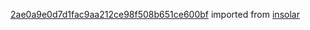 [2ae0a9e0d7d1fac9aa212ce98f508b651ce600bf](https://github.com/insolar/insolar/commit/2ae0a9e0d7d1fac9aa212ce98f508b651ce600bf) imported from [insolar](https://github.com/insolar/insolar)
